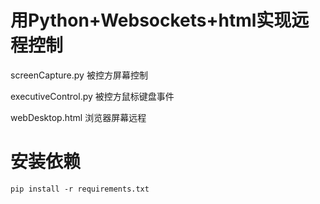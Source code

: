 # 用Python+Websockets+html实现远程控制

screenCapture.py 被控方屏幕控制

executiveControl.py 被控方鼠标键盘事件

webDesktop.html 浏览器屏幕远程

# 安装依赖

`pip install -r requirements.txt`
